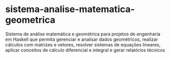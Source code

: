 # sistema-analise-matematica-geometrica
Sistema de análise matemática e geométrica para projetos de engenharia em Haskell que permita gerenciar e analisar dados geométricos, realizar cálculos com matrizes e vetores, resolver sistemas de equações lineares, aplicar conceitos de cálculo diferencial e integral e gerar relatórios técnicos
